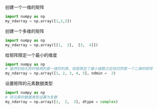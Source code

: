 创建一个一维的矩阵
```python
import numpy as np
my_ndarray = np.array([1,2,3])
```

创建一个多维的矩阵

```python
import numpy as np 
my_ndarray = np.array([[1,  2],  [3,  4]])  
```

给矩阵限定一个最小的维度

```python
import numpy as np 
# 虽然初始化的时候用的是一维的列表，但是限定了最小维数之后他仍然是一个二维的矩阵
my_ndarray = np.array([1, 2, 3, 4, 5], ndmin =  2)  
```

设置矩阵的元素数据类型

```python
import numpy as np 
# 将元素的数据类型设置为复数
my_ndarray = np.array([1,  2,  3], dtype = complex)  
```

